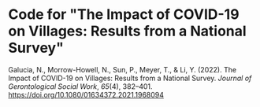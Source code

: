 # Code for "The Impact of COVID-19 on Villages: Results from a National Survey"

Galucia, N., Morrow-Howell, N., Sun, P., Meyer, T., & Li, Y. (2022). The Impact of COVID-19 on Villages: Results from a National Survey. *Journal of Gerontological Social Work*, *65*(4), 382–401. https://doi.org/10.1080/01634372.2021.1968094

